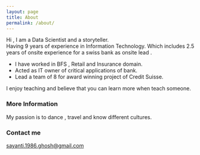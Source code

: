 ```yaml
---
layout: page
title: About
permalink: /about/
---
```


Hi , I am a Data Scientist and a storyteller.  
Having 9 years of experience in Information Technology. Which includes 2.5 years of onsite experience for a swiss bank as onsite lead .
* I have worked in BFS , Retail and Insurance domain.
* Acted as IT owner of critical applications of bank.
* Lead a team of 8 for award winning project of Credit Suisse.  

I enjoy teaching and believe that you can learn more when teach someone. 


### More Information

My passion is to dance , travel and know different cultures. 

### Contact me

[sayanti.1986.ghosh@gmail.com](sayanti.1986.ghosh@gmail.com)
